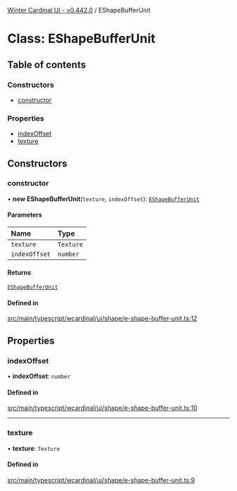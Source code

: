 [Winter Cardinal UI - v0.442.0](../index.md) / EShapeBufferUnit

# Class: EShapeBufferUnit

## Table of contents

### Constructors

- [constructor](EShapeBufferUnit.md#constructor)

### Properties

- [indexOffset](EShapeBufferUnit.md#indexoffset)
- [texture](EShapeBufferUnit.md#texture)

## Constructors

### constructor

• **new EShapeBufferUnit**(`texture`, `indexOffset`): [`EShapeBufferUnit`](EShapeBufferUnit.md)

#### Parameters

| Name | Type |
| :------ | :------ |
| `texture` | `Texture` |
| `indexOffset` | `number` |

#### Returns

[`EShapeBufferUnit`](EShapeBufferUnit.md)

#### Defined in

[src/main/typescript/wcardinal/ui/shape/e-shape-buffer-unit.ts:12](https://github.com/winter-cardinal/winter-cardinal-ui/blob/v0.442.0/src/main/typescript/wcardinal/ui/shape/e-shape-buffer-unit.ts#L12)

## Properties

### indexOffset

• **indexOffset**: `number`

#### Defined in

[src/main/typescript/wcardinal/ui/shape/e-shape-buffer-unit.ts:10](https://github.com/winter-cardinal/winter-cardinal-ui/blob/v0.442.0/src/main/typescript/wcardinal/ui/shape/e-shape-buffer-unit.ts#L10)

___

### texture

• **texture**: `Texture`

#### Defined in

[src/main/typescript/wcardinal/ui/shape/e-shape-buffer-unit.ts:9](https://github.com/winter-cardinal/winter-cardinal-ui/blob/v0.442.0/src/main/typescript/wcardinal/ui/shape/e-shape-buffer-unit.ts#L9)
